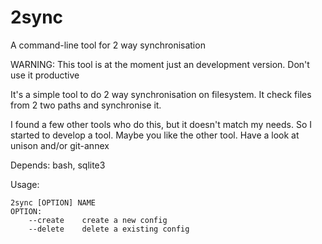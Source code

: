 2sync
=====

A command-line tool for 2 way synchronisation

WARNING: This tool is at the moment just an development version. Don't use it productive

It's a simple tool to do 2 way synchronisation on filesystem.
It check files from 2 two paths and synchronise it.

I found a few other tools who do this, but it doesn't match my needs. So I started to develop a tool.
Maybe you like the other tool. Have a look at unison and/or git-annex

Depends: bash, sqlite3

Usage:
```
2sync [OPTION] NAME
OPTION:
	--create	create a new config
	--delete	delete a existing config
```
